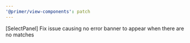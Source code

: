 ```yaml
---
'@primer/view-components': patch
---
```


[SelectPanel] Fix issue causing no error banner to appear when there are no matches
